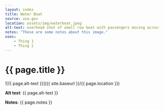 ```yaml
---
layout: index
title: Water Boat
source: usa.gov
location: assets/img/waterboat.jpeg
alt-text: overhead shot of small row boat with passengers moving across clear water, from bottom to top
notes: "These are some notes about this image."
uses:
    - Thing 1
    - Thing 2
---
```


# {{ page.title }}

![{{ page.alt-text }}]({{ site.baseurl }}/{{ page.location }})

**Alt text**: {{ page.alt-text }}

**Notes**: {{ page.notes }}